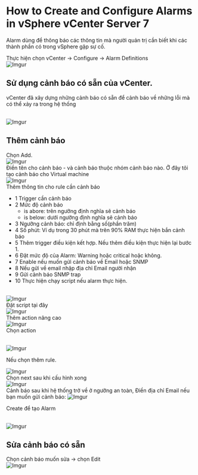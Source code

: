 # How to Create and Configure Alarms in vSphere vCenter Server 7

Alarm dùng để thông báo các thông tin mà người quản trị cần biết khi các thành phần có trong vSphere gặp sự cố.

Thực hiện chọn vCenter -> Configure -> Alarm Definitions</br>![Imgur](https://i.imgur.com/yy3HMnQ.png)
## Sử dụng cảnh báo có sẵn của vCenter.
vCenter đã xây dựng những cảnh báo có sẵn để cảnh báo về những lỗi mà có thể xảy ra trong hệ thống

</br>![Imgur](https://i.imgur.com/yy3HMnQ.png)</br>
## Thêm cảnh báo
Chọn Add. 
</br>![Imgur](https://i.imgur.com/PSfNGSh.png)</br>Điền tên cho cảnh báo - và cảnh báo thuộc nhóm cảnh báo nào. Ở đây tôi tạo cảnh báo cho Virtual machine
</br>![Imgur](https://i.imgur.com/LzNp9TA.png)</br>Thêm thông tin cho rule cần cảnh báo

* 1 Trigger cần cảnh báo
* 2 Mức độ cảnh báo
    * is abore: trên ngưỡng định nghĩa sẽ cảnh báo
    * is below: dưới ngưỡng định nghĩa sẽ cảnh báo
* 3 Ngưỡng cảnh báo: chỉ định bằng số(phần trăm)
* 4 Số phút: Ví dụ trong 30 phút mà trên 90% RAM thực hiện bắn cảnh báo
* 5 Thêm trigger điều kiện kết hợp. Nếu thêm điều kiện thực hiện lại bước 1.
* 6 Đặt mức độ của Alarm: Warning hoặc critical hoặc không.
* 7 Enable nếu muốn gửi cảnh báo về Email hoặc SNMP
* 8 Nếu gửi về email nhập địa chỉ Email người nhận
* 9 Gửi cảnh báo SNMP trap
* 10 Thực hiện chạy script nếu alarm thực hiện.


</br>![Imgur](https://i.imgur.com/j6L6pPJ.png)</br>Đặt script tại đây
</br>![Imgur](https://i.imgur.com/6zbJ9Px.png)</br>Thêm action nâng cao
</br>![Imgur](https://i.imgur.com/qFELct0.png)</br>Chọn action

</br>![Imgur](https://i.imgur.com/fVfSXGF.png)

Nếu chọn thêm rule.

![Imgur](https://i.imgur.com/SGgh6pZ.png)</br>Chọn next sau khi cấu hình xong
</br>![Imgur](https://i.imgur.com/MiYkQLa.png)</br>
Cảnh báo sau khi hệ thống trở về ở ngưỡng an toàn, Điền địa chỉ Email nếu bạn muốn gửi cảnh báo:
![Imgur](https://i.imgur.com/8V8QXhs.png)

Create để tạo Alarm

</br>![Imgur](https://i.imgur.com/JboiJZn.png)

## Sửa cảnh báo có sẵn
Chọn cảnh báo muốn sửa -> chọn Edit
</br>![Imgur](https://i.imgur.com/dawCm0t.png)

<!-- Sửa hoặc thêm thông tin như các bước ở trên
</br>![Imgur](https://i.imgur.com/u8K0qC7.png)
## Các thông tin thêm
Các thông báo sẽ được hiện thị tại Monitor -> Trigger Alarms
</br>![Imgur](https://i.imgur.com/ci2ptTM.png)</br>Sửa người gửi Email cảnh báo
</br>![Imgur](https://i.imgur.com/VBfMfKI.png)</br>
</br>![Imgur](https://i.imgur.com/rzGID10.png)</br>Điền thông tin người gửi
</br>![Imgur](https://i.imgur.com/M4xrhDl.png)</br> -->
